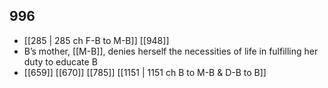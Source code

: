 ## 996
- [[285 | 285 ch F-B to M-B]] [[948]] 
- B’s mother, [[M-B]], denies herself the necessities of life in fulfilling her duty to educate B
- [[659]] [[670]] [[785]] [[1151 | 1151 ch B to M-B &amp; D-B to B]] 

